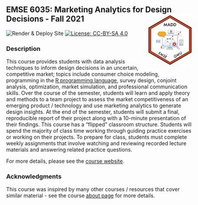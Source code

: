 
<!-- README.md is generated from README.Rmd. Please edit that file -->

## EMSE 6035: Marketing Analytics for Design Decisions - Fall 2021 <a href='https://github.com/emse-madd-gwu/2021-Fall'><img src='images/madd_hex_sticker.png' align="right" height="139"/></a>

<!-- badges: start -->

![Render & Deploy
Site](https://github.com/emse-madd-gwu/2021-Fall/workflows/Render%20&%20Deploy%20Site/badge.svg)
[![License: CC-BY-SA
4.0](https://img.shields.io/badge/License-CC%20BY--SA-lightgrey)](https://creativecommons.org/licenses/by-sa/4.0/)
<!-- badges: end -->

### Description

This course provides students with data analysis techniques to inform
design decisions in an uncertain, competitive market; topics include
consumer choice modeling, programming in the [R programming
language](https://www.r-project.org/), survey design, conjoint analysis,
optimization, market simulation, and professional communication skills.
Over the course of the semester, students will learn and apply theory
and methods to a team project to assess the market competitiveness of an
emerging product / technology and use marketing analytics to generate
design insights. At the end of the semester, students will submit a
final, reproducible report of their project along with a 10-minute
presentation of their findings. This course has a “flipped” classroom
structure. Students will spend the majority of class time working
through guiding practice exercises or working on their projects. To
prepare for class, students must complete weekly assignments that
involve watching and reviewing recorded lecture materials and answering
related practice questions.

For more details, please see the [course
website](http://madd.seas.gwu.edu/2021-Fall/).

### Acknowledgments

This course was inspired by many other courses / resources that cover
similar material - see the course [about
page](http://madd.seas.gwu.edu/2021-Fall/about.html) for more details.
